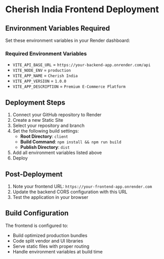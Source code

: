 # Cherish India Frontend Deployment

## Environment Variables Required

Set these environment variables in your Render dashboard:

### Required Environment Variables
- `VITE_API_BASE_URL` = `https://your-backend-app.onrender.com/api`
- `VITE_NODE_ENV` = `production`
- `VITE_APP_NAME` = `Cherish India`
- `VITE_APP_VERSION` = `1.0.0`
- `VITE_APP_DESCRIPTION` = `Premium E-Commerce Platform`

## Deployment Steps

1. Connect your GitHub repository to Render
2. Create a new Static Site
3. Select your repository and branch
4. Set the following build settings:
   - **Root Directory**: `client`
   - **Build Command**: `npm install && npm run build`
   - **Publish Directory**: `dist`
5. Add all environment variables listed above
6. Deploy

## Post-Deployment

1. Note your frontend URL: `https://your-frontend-app.onrender.com`
2. Update the backend CORS configuration with this URL
3. Test the application in your browser

## Build Configuration

The frontend is configured to:
- Build optimized production bundles
- Code split vendor and UI libraries
- Serve static files with proper routing
- Handle environment variables at build time